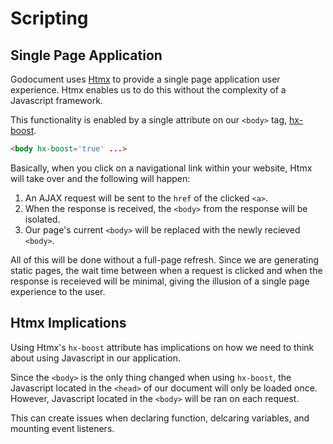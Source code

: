 # Scripting

## Single Page Application

Godocument uses [Htmx](https://htmx.org) to provide a single page application user experience. Htmx enables us to do this without the complexity of a Javascript framework.

This functionality is enabled by a single attribute on our `<body>` tag, [hx-boost](https://htmx.org/attributes/hx-boost).

```html
<body hx-boost='true' ...>
```

Basically, when you click on a navigational link within your website, Htmx will take over and the following will happen:

1. An AJAX request will be sent to the `href` of the clicked `<a>`.
2. When the response is received, the `<body>` from the response will be isolated.
3. Our page's current `<body>` will be replaced with the newly recieved `<body>`.

All of this will be done without a full-page refresh. Since we are generating static pages, the wait time between when a request is clicked and when the response is receieved will be minimal, giving the illusion of a single page experience to the user.

## Htmx Implications

Using Htmx's `hx-boost` attribute has implications on how we need to think about using Javascript in our application.

<md-important>Since the `<body>` is the only thing changed when using `hx-boost`, the Javascript located in the `<head>` of our document will only be loaded once. However, Javascript located in the `<body>` will be ran on each request.</md-important>

This can create issues when declaring function, delcaring variables, and mounting event listeners.

